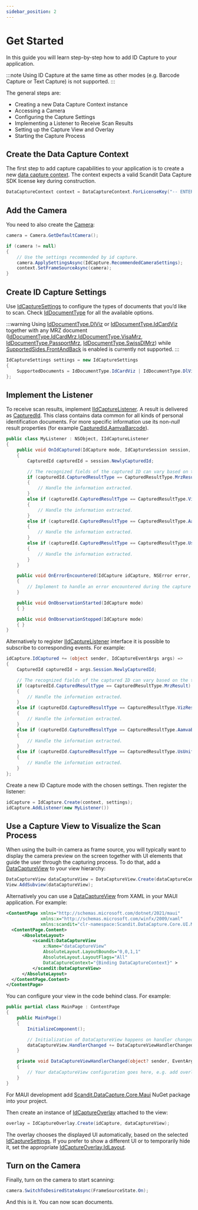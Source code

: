 ```yaml
---
sidebar_position: 2
---
```


# Get Started

In this guide you will learn step-by-step how to add ID Capture to your application.

:::note
Using ID Capture at the same time as other modes (e.g. Barcode Capture or Text Capture) is not supported.
:::

The general steps are:

- Creating a new Data Capture Context instance
- Accessing a Camera
- Configuring the Capture Settings
- Implementing a Listener to Receive Scan Results
- Setting up the Capture View and Overlay
- Starting the Capture Process

## Create the Data Capture Context

The first step to add capture capabilities to your application is to create a new [data capture context](core/api/data-capture-context.html#class-scandit.datacapture.core.DataCaptureContext). The context expects a valid Scandit Data Capture SDK license key during construction.

```c#
DataCaptureContext context = DataCaptureContext.ForLicenseKey("-- ENTER YOUR SCANDIT LICENSE KEY HERE --");
```

## Add the Camera

You need to also create the [Camera](core/api/camera.html#class-scandit.datacapture.core.Camera):

```c#
camera = Camera.GetDefaultCamera();

if (camera != null)
{
    // Use the settings recommended by id capture.
    camera.ApplySettingsAsync(IdCapture.RecommendedCameraSettings);
    context.SetFrameSourceAsync(camera);
}
```

## Create ID Capture Settings

Use [IdCaptureSettings](id-capture/api/id-capture-settings.html#class-scandit.datacapture.id.IdCaptureSettings) to configure the types of documents that you’d like to scan. Check [IdDocumentType](id-capture/api/id-document-type.html#enum-scandit.datacapture.id.IdDocumentType) for all the available options.

:::warning
Using [IdDocumentType.DlViz](id-capture/api/id-document-type.html#value-scandit.datacapture.id.IdDocumentType.DlViz) or [IdDocumentType.IdCardViz](id-capture/api/id-document-type.html#value-scandit.datacapture.id.IdDocumentType.IdCardViz) together with any MRZ document ([IdDocumentType.IdCardMrz](id-capture/api/id-document-type.html#value-scandit.datacapture.id.IdDocumentType.IdCardMrz),[IdDocumentType.VisaMrz](id-capture/api/id-document-type.html#value-scandit.datacapture.id.IdDocumentType.VisaMrz), [IdDocumentType.PassportMrz](id-capture/api/id-document-type.html#value-scandit.datacapture.id.IdDocumentType.PassportMrz), [IdDocumentType.SwissDlMrz](id-capture/api/id-document-type.html#value-scandit.datacapture.id.IdDocumentType.SwissDlMrz)) while [SupportedSides.FrontAndBack](id-capture/api/id-supported-document-sides.html#value-scandit.datacapture.id.SupportedSides.FrontAndBack) is enabled is currently not supported.
:::

```c#
IdCaptureSettings settings = new IdCaptureSettings
{
    SupportedDocuments = IdDocumentType.IdCardViz | IdDocumentType.DlViz | IdDocumentType.AamvaBarcode
};
```

## Implement the Listener

To receive scan results, implement [IIdCaptureListener](id-capture/api/id-capture-listener.html#interface-scandit.datacapture.id.IIdCaptureListener). A result is delivered as [CapturedId](id-capture/api/captured-id.html#class-scandit.datacapture.id.CapturedId). This class contains data common for all kinds of personal identification documents. For more specific information use its non-_null_ result properties (for example [CapturedId.AamvaBarcode](id-capture/api/captured-id.html#property-scandit.datacapture.id.CapturedId.AamvaBarcode)).

```c#
public class MyListener : NSObject, IIdCaptureListener
{
    public void OnIdCaptured(IdCapture mode, IdCaptureSession session, IFrameData data)
    {
        CapturedId capturedId = session.NewlyCapturedId;

        // The recognized fields of the captured ID can vary based on the type.
        if (capturedId.CapturedResultType == CapturedResultType.MrzResult)
        {
            // Handle the information extracted.
        }
        else if (capturedId.CapturedResultType == CapturedResultType.VizResult)
        {
            // Handle the information extracted.
        }
        else if (capturedId.CapturedResultType == CapturedResultType.AamvaBarcodeResult)
        {
            // Handle the information extracted.
        }
        else if (capturedId.CapturedResultType == CapturedResultType.UsUniformedServicesBarcodeResult)
        {
            // Handle the information extracted.
        }
    }

    public void OnErrorEncountered(IdCapture idCapture, NSError error, IdCaptureSession session, IFrameData frameData)
    {
        // Implement to handle an error encountered during the capture process.
    }

    public void OnObservationStarted(IdCapture mode)
    { }

    public void OnObservationStopped(IdCapture mode)
    { }
}
```

Alternatively to register [IIdCaptureListener](id-capture/api/id-capture-listener.html#interface-scandit.datacapture.id.IIdCaptureListener) interface it is possible to subscribe to corresponding events. For example:

```c#
idCapture.IdCaptured += (object sender, IdCaptureEventArgs args) =>
{
    CapturedId capturedId = args.Session.NewlyCapturedId;

    // The recognized fields of the captured ID can vary based on the type.
    if (capturedId.CapturedResultType == CapturedResultType.MrzResult)
    {
        // Handle the information extracted.
    }
    else if (capturedId.CapturedResultType == CapturedResultType.VizResult)
    {
        // Handle the information extracted.
    }
    else if (capturedId.CapturedResultType == CapturedResultType.AamvaBarcodeResult)
    {
        // Handle the information extracted.
    }
    else if (capturedId.CapturedResultType == CapturedResultType.UsUniformedServicesBarcodeResult)
    {
        // Handle the information extracted.
    }
};
```

Create a new ID Capture mode with the chosen settings. Then register the listener:

```c#
idCapture = IdCapture.Create(context, settings);
idCapture.AddListener(new MyListener())
```

## Use a Capture View to Visualize the Scan Process

When using the built-in camera as frame source, you will typically want to display the camera preview on the screen together with UI elements that guide the user through the capturing process. To do that, add a [DataCaptureView](core/api/ui/data-capture-view.html#class-scandit.datacapture.core.ui.DataCaptureView) to your view hierarchy:

```c#
DataCaptureView dataCaptureView = DataCaptureView.Create(dataCaptureContext, View.Bounds);
View.AddSubview(dataCaptureView);
```

Alternatively you can use a [DataCaptureView](core/api/ui/data-capture-view.html#class-scandit.datacapture.core.ui.DataCaptureView) from XAML in your MAUI application. For example:

```xml
<ContentPage xmlns="http://schemas.microsoft.com/dotnet/2021/maui"
             xmlns:x="http://schemas.microsoft.com/winfx/2009/xaml"
             xmlns:scandit="clr-namespace:Scandit.DataCapture.Core.UI.Maui;assembly=ScanditCaptureCoreMaui">
  <ContentPage.Content>
      <AbsoluteLayout>
          <scandit:DataCaptureView
              x:Name="dataCaptureView"
              AbsoluteLayout.LayoutBounds="0,0,1,1"
              AbsoluteLayout.LayoutFlags="All"
              DataCaptureContext="{Binding DataCaptureContext}" >
          </scandit:DataCaptureView>
      </AbsoluteLayout>
  </ContentPage.Content>
</ContentPage>
```

You can configure your view in the code behind class. For example:

```c#
public partial class MainPage : ContentPage
{
    public MainPage()
    {
        InitializeComponent();

        // Initialization of DataCaptureView happens on handler changed event.
        dataCaptureView.HandlerChanged += DataCaptureViewHandlerChanged;
    }

    private void DataCaptureViewHandlerChanged(object? sender, EventArgs e)
    {
        // Your dataCaptureView configuration goes here, e.g. add overlay
    }
}
```

For MAUI development add [Scandit.DataCapture.Core.Maui](https://www.nuget.org/packages/Scandit.DataCapture.Core.Maui) NuGet package into your project.

Then create an instance of [IdCaptureOverlay](id-capture/api/ui/id-capture-overlay.html#class-scandit.datacapture.id.ui.IdCaptureOverlay) attached to the view:

```c#
overlay = IdCaptureOverlay.Create(idCapture, dataCaptureView);
```

The overlay chooses the displayed UI automatically, based on the selected [IdCaptureSettings](id-capture/api/id-capture-settings.html#class-scandit.datacapture.id.IdCaptureSettings). If you prefer to show a different UI or to temporarily hide it, set the appropriate [IdCaptureOverlay.IdLayout](id-capture/api/ui/id-capture-overlay.html#property-scandit.datacapture.id.ui.IdCaptureOverlay.IdLayout).

## Turn on the Camera

Finally, turn on the camera to start scanning:

```c#
camera.SwitchToDesiredStateAsync(FrameSourceState.On);
```

And this is it. You can now scan documents.
